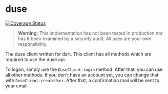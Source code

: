 # duse
[![Coverage Status](https://coveralls.io/repos/duse-io/duse-dart/badge.svg?branch=master)](https://coveralls.io/r/duse-io/duse-dart?branch=master)
> **Warning:** This implementation has not been tested in production nor has it been examined by a security audit.
> All uses are your own responsibility.

The duse client written for dart. This client has all methods which are required to use
the duse api.

To logon, simply use the `DuseClient.login` method. After that, you can use all other methods.
If you don't have an account yet, you can change that with `DuseClient.createUser`. After that,
a confirmation mail will be sent to your email.
